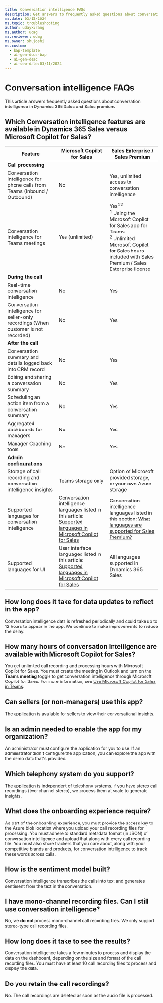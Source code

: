```yaml
---
title: Conversation intelligence FAQs
description: Get answers to frequently asked questions about conversation intelligence.
ms.date: 03/15/2024
ms.topic: troubleshooting
author: udaykirang
ms.author: udag
ms.reviewer: udag
ms.owner: shujoshi
ms.custom:
  - bap-template
  - ai-gen-docs-bap
  - ai-gen-desc
  - ai-seo-date:03/11/2024
---
```


# Conversation intelligence FAQs

This article answers frequently asked questions about conversation intelligence in Dynamics 365 Sales and Sales premium.

## Which Conversation intelligence features are available in Dynamics 365 Sales versus Microsoft Copilot for Sales?  

|Feature  |Microsoft Copilot for Sales  |Sales Enterprise / Sales Premium  |
|---------|---------|---------|
| **Call processing**   |    |    |
|Conversation intelligence for phone calls from Teams (Inbound / Outbound)     |  No       | Yes, unlimited access to conversation intelligence  |
|Conversation intelligence for Teams meetings     | Yes (unlimited)        |  Yes<sup>12</sup> <br><sup>1</sup> Using the Microsoft Copilot for Sales app for Teams <br> <sup>2</sup> Unlimited Microsoft Copilot for Sales hours included with Sales Premium / Sales Enterprise license        |
| **During the call**   |    |
|Real-time conversation intelligence     |    No       |    Yes     |
|Conversation intelligence for seller-only recordings (When customer is not recorded)     |   No      |   Yes      |
| **After the call**   |    |
|Conversation summary and details logged back into CRM record     |   No      |   Yes      |
|Editing and sharing a conversation summary     |   No      |   Yes      |
|Scheduling an action item from a conversation summary    |   No      |   Yes      |
|Aggregated dashboards for managers    |   No      |   Yes      |
|Manager Coaching tools     |   No      |   Yes      |
| **Admin configurations**   |    |
|Storage of call recording and conversation intelligence insights    |   Teams storage only      |   Option of Microsoft provided storage, or your own Azure storage       |
|Supported languages for conversation intelligence      |    Conversation intelligence languages listed in this article: [Supported languages in Microsoft Copilot for Sales](/viva/sales/supported-languages)|   Conversation intelligence languages listed in this section: [What languages are supported for Sales Premium?](faq-region-language.md#what-languages-are-supported-for-sales-premium-features)       |
|Supported languages for UI      |   User interface languages listed in this article: [Supported languages in Microsoft Copilot for Sales](/viva/sales/supported-languages)|   All languages supported in Dynamics 365 Sales       |

## How long does it take for data updates to reflect in the app?

Conversation intelligence data is refreshed periodically and could take up to 12 hours to appear in the app. We continue to make improvements to reduce the delay.

## How many hours of conversation intelligence are available with Microsoft Copilot for Sales?

You get unlimited call recording and processing hours with Microsoft Copilot for Sales. You must create the meeting in Outlook and turn on the **Teams meeting** toggle to get conversation intelligence through Microsoft Copilot for Sales. For more information, see [Use Microsoft Copilot for Sales in Teams](https://support.microsoft.com/topic/use-viva-sales-in-teams-04286b82-bdf8-4e37-94ce-be1943b2d6ea).  

## Can sellers (or non-managers) use this app?

The application is available for sellers to view their conversational insights.

## Is an admin needed to enable the app for my organization?

An administrator must configure the application for you to use. If an administrator didn't configure the application, you can explore the app with the demo data that's provided.

## Which telephony system do you support?

The application is independent of telephony systems. If you have stereo call recordings (two-channel stereo), we process them at scale to generate insights​.

## What does the onboarding experience require?​

As part of the onboarding experience, you must provide the access key to the Azure blob location where you upload your call recording files for processing. You must adhere to standard metadata format (in JSON) of conversation intelligence and upload that along with every call recording file. You must also share trackers that you care about, along with your competitive brands and products, for conversation intelligence to track these words across calls.

## How is the sentiment model built?

Conversation intelligence transcribes the calls into text and generates sentiment from the text in the conversation.

## I have mono-channel recording files. Can I still use conversation intelligence?

No, we **do not** process mono-channel call recording files. We only support stereo-type call recording files.

## How long does it take to see the results?

Conversation intelligence takes a few minutes to process and display the data on the dashboard, depending on the size and format of the call recording files. You must have at least 10 call recording files to process and display the data.

## Do you retain the call recordings?

No. The call recordings are deleted as soon as the audio file is processed​.

